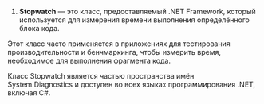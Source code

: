 1. **Stopwatch** — это класс, предоставляемый .NET Framework, который используется для измерения времени выполнения определённого блока кода.

Этот класс часто применяется в приложениях для тестирования производительности и бенчмаркинга, чтобы измерить время, необходимое для выполнения фрагмента кода.

Класс Stopwatch является частью пространства имён System.Diagnostics и доступен во всех языках программирования .NET, включая C#.